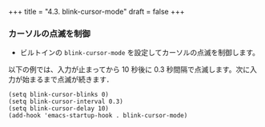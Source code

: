 +++
title = "4.3. blink-cursor-mode"
draft = false
+++
### カーソルの点滅を制御
* ビルトインの `blink-cursor-mode` を設定してカーソルの点滅を制御します。

以下の例では、入力が止まってから 10 秒後に 0.3 秒間隔で点滅します。次に入力が始まるまで点滅が続きます．

```elisp
(setq blink-cursor-blinks 0)
(setq blink-cursor-interval 0.3)
(setq blink-cursor-delay 10)
(add-hook 'emacs-startup-hook . blink-cursor-mode)
```
